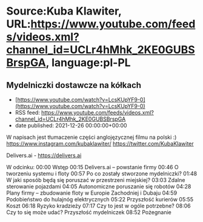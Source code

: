 # Source:Kuba Klawiter, URL:https://www.youtube.com/feeds/videos.xml?channel_id=UCLr4hMhk_2KE0GUBSBrspGA, language:pl-PL

## Mydelniczki dostawcze na kółkach
 - [https://www.youtube.com/watch?v=LcsKUpYF9-0](https://www.youtube.com/watch?v=LcsKUpYF9-0)
 - RSS feed: https://www.youtube.com/feeds/videos.xml?channel_id=UCLr4hMhk_2KE0GUBSBrspGA
 - date published: 2021-12-26 00:00:00+00:00

W napisach jest tłumaczenie części anglojęzycznej filmu na polski :)
https://www.instagram.com/kubaklawiter/
https://twitter.com/KubaKlawiter

Delivers.ai - https://delivers.ai

W odcinku:
00:00 Wstęp
00:15 Delivers.ai – powstanie firmy
00:46 O tworzeniu systemu i floty
00:57 Po co zostały stworzone mydelniczki?
01:48 W jaki sposób będą się poruszać w przestrzeni miejskiej?
03:03 Zdalne sterowanie pojazdami
04:05 Autonomiczne poruszanie się robotów
04:28 Plany firmy – zbudowanie floty w Europie Zachodniej i Dubaju
04:59 Podobieństwo do hulajnóg elektrycznych
05:22 Przyszłość kurierów
05:55 Koszt
06:18 Ryzyko kradzieży
07:17 Czy to jest w ogóle potrzebne?
08:06 Czy to się może udać? Przyszłość mydelniczek
08:52 Pożegnanie

